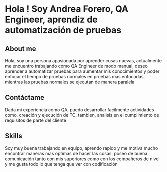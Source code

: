 # Hola ! Soy Andrea Forero, QA Engineer, aprendiz de automatización de pruebas

## About me
Hola, soy una persona apasionada por aprender cosas nuevas, actualmente me encuentro trabajando como QA Engineer de modo manual, deseo aprender a automatizar pruebas para aumentar mis conocimientos y poder enfocar el tiempo de pruebas normales en pruebas mas enfocadas, mientras las pruebas normales se ejecutan de manera paralela

## Contáctame
Dada mi experiencia como QA, puedo desarrollar facilmente actividades como, creación y ejecución de TC, tambien, analisis en el cumplimiento de requisitos de parte del cliente

## Skills
Soy muy buena trabajando en equipo, aprendo rapido y me motiva mucho encontrar maneras mas optimas de hacer las cosas, poseo de buena comunicación tanto con mis superiores como con los compañeros de nivel y me gusta todo lo que tenga que ver con codificación
